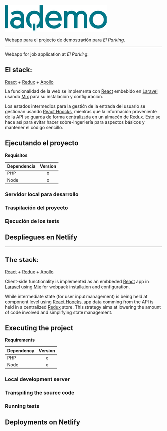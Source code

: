 ![logo](logo.png)

Webapp para el projecto de demostración para _El Parking_.
___
Webapp for job application at _El Parking_.
## El stack:
[React](https://reactjs.org/) + [Redux](https://redux.js.org/) + [Apollo](https://www.apollographql.com/)

La funcionalidad de la web se implementa con [React](https://reactjs.org/) embebido en 
[Laravel](https://laravel.com/) usando [Mix](https://github.com/JeffreyWay/laravel-mix) para su instalación
y configuración.

Los estados intermedios para la gestión de la entrada del usuario se gestionan usando [React Hoocks](https://reactjs.org/docs/hooks-intro.html),
mientras que la información proveniente de la API se guarda de forma centralizada en un almacén de [Redux](https://redux.js.org/).
Esto se hace así para evitar hacer sobre-ingeniería para aspectos básicos y mantener el código sencillo.

## Ejecutando el proyecto
**Requisitos**

| Dependencia       | Version     |
| :------------- | :----------: |
|  PHP | x   |
| Node   | x |

### Servidor local para desarrollo
### Traspilación del proyecto
### Ejecución de los tests

## Despliegues en Netlify
___
## The stack:
[React](https://reactjs.org/) + [Redux](https://redux.js.org/) + [Apollo](https://www.apollographql.com/)

Client-side functionality is implemented as an embbeded [React](https://reactjs.org/) app in
[Laravel](https://laravel.com/) using [Mix](https://github.com/JeffreyWay/laravel-mix) for webpack installation
and configuration.

While intermediate state (for user input management) is being held at component level using [React Hoocks](https://reactjs.org/docs/hooks-intro.html),
app data comming from the API is held in a centralized [Redux](https://redux.js.org/) store.
This strategy aims at lowering the amount of code involved and simplifying state management.

## Executing the project
**Requirements**

| Dependency      | Version     |
| :------------- | :----------: |
|  PHP | x   |
| Node   | x |

### Local development server
### Transpiling the source code
### Running tests
## Deployments on Netlify
